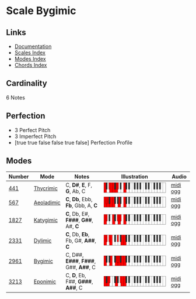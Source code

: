 # Scale Bygimic

## Links

- [Documentation](index.md)
- [Scales Index](Scales.md)
- [Modes Index](Modes.md)
- [Chords Index](Chords.md)

## Cardinality

6 Notes

## Perfection

- 3 Perfect Pitch
- 3 Imperfect Pitch
- [true true false false true false] Perfection Profile

## Modes

| Number | Mode | Notes | Illustration | Audio |
|--------|------|-------|--------------|-------|
| [441](https://ianring.com/musictheory/scales/441) | [Thycrimic](ModeThycrimic.md) | C, **D#**, **E**, F, **G**, Ab, C | ![CNaturalThycrimic](ModeCNaturalThycrimic.png) | [midi](ModeCNaturalThycrimic.mid) [ogg](ModeCNaturalThycrimic.ogg) | 
| [567](https://ianring.com/musictheory/scales/567) | [Aeoladimic](ModeAeoladimic.md) | **C**, **Db**, Ebb, **Fb**, Gbb, A, **C** | ![CNaturalAeoladimic](ModeCNaturalAeoladimic.png) | [midi](ModeCNaturalAeoladimic.mid) [ogg](ModeCNaturalAeoladimic.ogg) | 
| [1827](https://ianring.com/musictheory/scales/1827) | [Katygimic](ModeKatygimic.md) | **C**, Db, E#, **F###**, **G##**, A#, **C** | ![CNaturalKatygimic](ModeCNaturalKatygimic.png) | [midi](ModeCNaturalKatygimic.mid) [ogg](ModeCNaturalKatygimic.ogg) | 
| [2331](https://ianring.com/musictheory/scales/2331) | [Dylimic](ModeDylimic.md) | **C**, Db, **Eb**, Fb, G#, **A##**, **C** | ![CNaturalDylimic](ModeCNaturalDylimic.png) | [midi](ModeCNaturalDylimic.mid) [ogg](ModeCNaturalDylimic.ogg) | 
| [2961](https://ianring.com/musictheory/scales/2961) | [Bygimic](ModeBygimic.md) | C, D##, **E###**, **F###**, G##, **A##**, C | ![CNaturalBygimic](ModeCNaturalBygimic.png) | [midi](ModeCNaturalBygimic.mid) [ogg](ModeCNaturalBygimic.ogg) | 
| [3213](https://ianring.com/musictheory/scales/3213) | [Eponimic](ModeEponimic.md) | C, **D**, Eb, F##, **G###**, **A##**, C | ![CNaturalEponimic](ModeCNaturalEponimic.png) | [midi](ModeCNaturalEponimic.mid) [ogg](ModeCNaturalEponimic.ogg) | 
